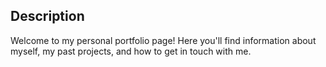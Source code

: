 ## Description
Welcome to my personal portfolio page! Here you'll find information about myself, my past projects, and how to get in touch with me.
